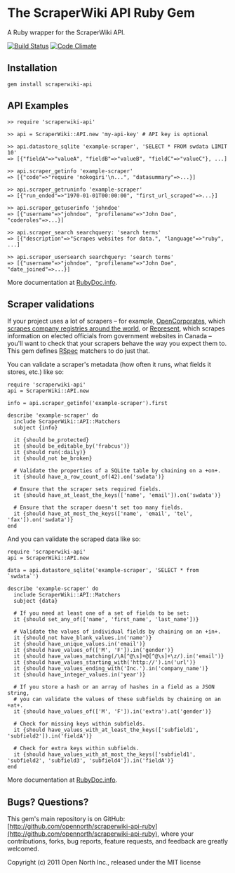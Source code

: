 # The ScraperWiki API Ruby Gem

A Ruby wrapper for the ScraperWiki API.

[![Build Status](https://secure.travis-ci.org/opennorth/scraperwiki-api-ruby.png)](http://travis-ci.org/opennorth/scraperwiki-api-ruby)
[![Code Climate](https://codeclimate.com/badge.png)](https://codeclimate.com/github/opennorth/scraperwiki-api-ruby)

## Installation

    gem install scraperwiki-api

## API Examples

    >> require 'scraperwiki-api'

    >> api = ScraperWiki::API.new 'my-api-key' # API key is optional

    >> api.datastore_sqlite 'example-scraper', 'SELECT * FROM swdata LIMIT 10'
    => [{"fieldA"=>"valueA", "fieldB"=>"valueB", "fieldC"=>"valueC"}, ...]

    >> api.scraper_getinfo 'example-scraper'
    => [{"code"=>"require 'nokogiri'\n...", "datasummary"=>...}]

    >> api.scraper_getruninfo 'example-scraper'
    => [{"run_ended"=>"1970-01-01T00:00:00", "first_url_scraped"=>...}]

    >> api.scraper_getuserinfo 'johndoe'
    => [{"username"=>"johndoe", "profilename"=>"John Doe", "coderoles"=>...}]

    >> api.scraper_search searchquery: 'search terms'
    => [{"description"=>"Scrapes websites for data.", "language"=>"ruby", ...]

    >> api.scraper_usersearch searchquery: 'search terms'
    => [{"username"=>"johndoe", "profilename"=>"John Doe", "date_joined"=>...}]

More documentation at [RubyDoc.info](http://rdoc.info/gems/scraperwiki-api/ScraperWiki/API).

## Scraper validations

If your project uses a lot of scrapers – for example, [OpenCorporates](http://opencorporates.com/), which [scrapes company registries around the world](http://blog.opencorporates.com/2011/03/25/building-a-global-database-the-open-distributed-way/), or [Represent](http://represent.opennorth.ca/), which scrapes information on elected officials from government websites in Canada – you'll want to check that your scrapers behave the way you expect them to. This gem defines [RSpec](https://www.relishapp.com/rspec) matchers to do just that.

You can validate a scraper's metadata (how often it runs, what fields it stores, etc.) like so:

    require 'scraperwiki-api'
    api = ScraperWiki::API.new

    info = api.scraper_getinfo('example-scraper').first

    describe 'example-scraper' do
      include ScraperWiki::API::Matchers
      subject {info}

      it {should be_protected}
      it {should be_editable_by('frabcus')}
      it {should run(:daily)}
      it {should_not be_broken}

      # Validate the properties of a SQLite table by chaining on a +on+.
      it {should have_a_row_count_of(42).on('swdata')}

      # Ensure that the scraper sets required fields.
      it {should have_at_least_the_keys(['name', 'email']).on('swdata')}

      # Ensure that the scraper doesn't set too many fields.
      it {should have_at_most_the_keys(['name', 'email', 'tel', 'fax']).on('swdata')}
    end

And you can validate the scraped data like so:

    require 'scraperwiki-api'
    api = ScraperWiki::API.new

    data = api.datastore_sqlite('example-scraper', 'SELECT * from `swdata`')

    describe 'example-scraper' do
      include ScraperWiki::API::Matchers
      subject {data}

      # If you need at least one of a set of fields to be set:
      it {should set_any_of(['name', 'first_name', 'last_name'])}

      # Validate the values of individual fields by chaining on an +in+.
      it {should_not have_blank_values.in('name')}
      it {should have_unique_values.in('email')}
      it {should have_values_of(['M', 'F']).in('gender')}
      it {should have_values_matching(/\A[^@\s]+@[^@\s]+\z/).in('email')}
      it {should have_values_starting_with('http://').in('url')}
      it {should have_values_ending_with('Inc.').in('company_name')}
      it {should have_integer_values.in('year')}

      # If you store a hash or an array of hashes in a field as a JSON string,
      # you can validate the values of these subfields by chaining on an +at+.
      it {should have_values_of(['M', 'F']).in('extra').at('gender')}

      # Check for missing keys within subfields.
      it {should have_values_with_at_least_the_keys(['subfield1', 'subfield2']).in('fieldA')}

      # Check for extra keys within subfields.
      it {should have_values_with_at_most_the_keys(['subfield1', 'subfield2', 'subfield3', 'subfield4']).in('fieldA')}
    end

More documentation at [RubyDoc.info](http://rdoc.info/gems/scraperwiki-api/ScraperWiki/API/Matchers).

## Bugs? Questions?

This gem's main repository is on GitHub: [http://github.com/opennorth/scraperwiki-api-ruby](http://github.com/opennorth/scraperwiki-api-ruby), where your contributions, forks, bug reports, feature requests, and feedback are greatly welcomed.

Copyright (c) 2011 Open North Inc., released under the MIT license
